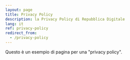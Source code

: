 ```yaml
---
layout: page
title: Privacy Policy
description: la Privacy Policy di Repubblica Digitale
lang: it
ref: privacy-policy
redirect_from:
  - /privacy-policy
---
```


Questo è un esempio di pagina per una "privacy policy".
